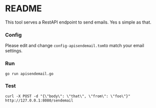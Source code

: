 # README

This tool serves a RestAPI endpoint to send emails. Yes s simple as that.

### Config
Please edit and change ``config-apisendemail.tom``to match your email settings.

### Run

``go run apisendemail.go``

### Test
```
curl -X POST -d "{\"body\": \"that\", \"from\": \"foo\"}" http://127.0.0.1:8080/sendemail
```
